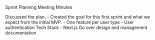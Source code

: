 Sprint Planning Meeting Minutes

Discussed the plan.
    - Created the goal for this first sprint and what we expect from the initial MVP.
    - One feature per user type
    - User authentication
Tech Stack
    - Next.js
Go over design and management documentation

